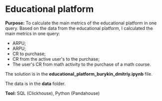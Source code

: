 # Educational platform
**Purpose:** To calculate the main metrics of the educational platform in one query.
Based on the data from the educational platform, I calculated the main metrics in one query:
- ARPU; 
- ARPU; 
- CR to purchase; 
- CR from the active user's to the purchase; 
- The user's CR from math activity to the purchase of a math course.

The solution is in the **educational_platform_burykin_dmitriy.ipynb** file.

The data is in the **data** folder.

**Tool:** SQL (Clickhouse), Python (Pandahouse)
